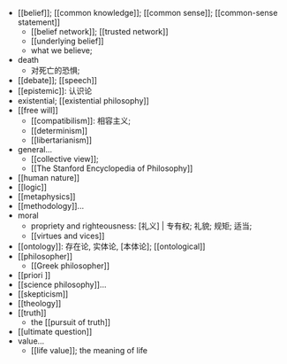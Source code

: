 - [[belief]]; [[common knowledge]]; [[common sense]]; [[common-sense statement]]
    - [[belief network]]; [[trusted network]]
    - [[underlying belief]]
    - what we believe;
- death
    - 对死亡的恐惧;
- [[debate]]; [[speech]]
- [[epistemic]]: 认识论
- existential; [[existential philosophy]]
- [[free will]]
    - [[compatibilism]]: 相容主义;
    - [[determinism]]
    - [[libertarianism]]
- general...
    - [[collective view]];
    - [[The Stanford Encyclopedia of Philosophy]]
- [[human nature]]
- [[logic]]
- [[metaphysics]]
- [[methodology]]...
- moral
    - propriety and righteousness: [礼义] | 专有权; 礼貌; 规矩; 适当;
    - [[virtues and vices]]
- [[ontology]]: 存在论, 实体论, [本体论]; [[ontological]]
- [[philosopher]]
    - [[Greek philosopher]]
- [[priori ]]
- [[science philosophy]]...
- [[skepticism]]
- [[theology]]
- [[truth]]
    - the [[pursuit of truth]]
- [[ultimate question]]
- value...
    - [[life value]]; the meaning of life
